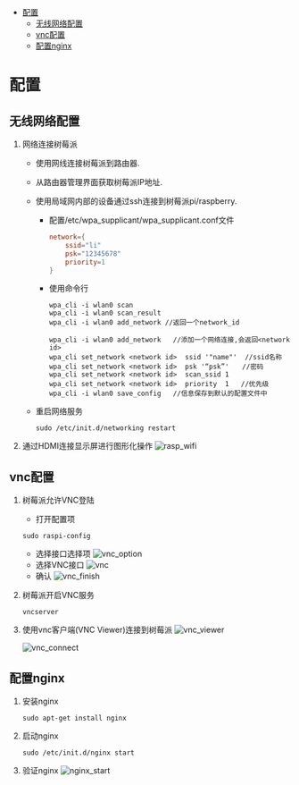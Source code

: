 
<!-- @import "[TOC]" {cmd="toc" depthFrom=1 depthTo=6 orderedList=false} -->

<!-- code_chunk_output -->

- [配置](#配置)
  - [无线网络配置](#无线网络配置)
  - [vnc配置](#vnc配置)
  - [配置nginx](#配置nginx)

<!-- /code_chunk_output -->
<!-- more -->
# 配置

## 无线网络配置

1. 网络连接树莓派
    - 使用网线连接树莓派到路由器.
    - 从路由器管理界面获取树莓派IP地址.
    - 使用局域网内部的设备通过ssh连接到树莓派pi/raspberry.
        - 配置/etc/wpa_supplicant/wpa_supplicant.conf文件

            ```conf
            network={
                ssid="li"
                psk="12345678"
                priority=1
            }
            ```

        - 使用命令行

            ```shell
            wpa_cli -i wlan0 scan
            wpa_cli -i wlan0 scan_result
            wpa_cli -i wlan0 add_network //返回一个network_id
            ```

            ```shell
            wpa_cli -i wlan0 add_network   //添加一个网络连接,会返回<network id> 
            wpa_cli set_network <network id>  ssid '"name"'  //ssid名称 
            wpa_cli set_network <network id>  psk '“psk”'　　//密码
            wpa_cli set_network <network id>  scan_ssid 1
            wpa_cli set_network <network id>  priority  1   //优先级
            wpa_cli -i wlan0 save_config   //信息保存到默认的配置文件中
            ```

    - 重启网络服务

        ```shell
        sudo /etc/init.d/networking restart
        ````

1. 通过HDMI连接显示屏进行图形化操作
    ![rasp_wifi](https://i.loli.net/2019/11/17/3otxiPMAaWpzQef.jpg)

## vnc配置

1. 树莓派允许VNC登陆

    - 打开配置项

    ```shell
    sudo raspi-config
    ```

    - 选择接口选择项
    ![vnc_option](https://i.loli.net/2019/11/17/FGrMNBcyWtiPaLk.jpg)
    - 选择VNC接口
    ![vnc](https://i.loli.net/2019/11/17/bEa8wlgiX7tu64s.jpg)
    - 确认
    ![vnc_finish](https://i.loli.net/2019/11/17/7GQAYJ2bWZSkDi1.jpg)

1. 树莓派开启VNC服务

    ```shell
    vncserver
    ```

1. 使用vnc客户端(VNC Viewer)连接到树莓派
    ![vnc_viewer](https://i.loli.net/2019/11/17/Ug2CQ6yFrnOEkNh.jpg)

    ![vnc_connect](https://i.loli.net/2019/11/17/2yrIsjdpWkYmexQ.jpg)

## 配置nginx

1. 安装nginx

    ```shell
    sudo apt-get install nginx
    ```

1. 启动nginx

    ```shell
    sudo /etc/init.d/nginx start
    ```

1. 验证nginx
    ![nginx_start](https://i.loli.net/2019/11/17/heV1MrYcy4HN63m.jpg)
